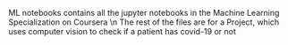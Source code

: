 ML notebooks contains all the jupyter notebooks in the Machine Learning Specialization on Coursera \n
The rest of the files are for a Project, which uses computer vision to check if a patient has covid-19 or not
